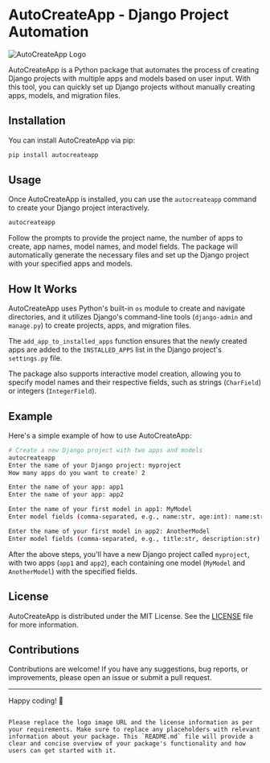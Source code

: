 # AutoCreateApp - Django Project Automation

![AutoCreateApp Logo](https://your-domain.com/path/to/your/logo.png)

AutoCreateApp is a Python package that automates the process of creating Django projects with multiple apps and models based on user input. With this tool, you can quickly set up Django projects without manually creating apps, models, and migration files.

## Installation

You can install AutoCreateApp via pip:

```bash
pip install autocreateapp
```

## Usage

Once AutoCreateApp is installed, you can use the `autocreateapp` command to create your Django project interactively.

```bash
autocreateapp
```

Follow the prompts to provide the project name, the number of apps to create, app names, model names, and model fields. The package will automatically generate the necessary files and set up the Django project with your specified apps and models.

## How It Works

AutoCreateApp uses Python's built-in `os` module to create and navigate directories, and it utilizes Django's command-line tools (`django-admin` and `manage.py`) to create projects, apps, and migration files.

The `add_app_to_installed_apps` function ensures that the newly created apps are added to the `INSTALLED_APPS` list in the Django project's `settings.py` file.

The package also supports interactive model creation, allowing you to specify model names and their respective fields, such as strings (`CharField`) or integers (`IntegerField`).

## Example

Here's a simple example of how to use AutoCreateApp:

```bash
# Create a new Django project with two apps and models
autocreateapp
Enter the name of your Django project: myproject
How many apps do you want to create? 2

Enter the name of your app: app1
Enter the name of your app: app2

Enter the name of your first model in app1: MyModel
Enter model fields (comma-separated, e.g., name:str, age:int): name:str, age:int

Enter the name of your first model in app2: AnotherModel
Enter model fields (comma-separated, e.g., title:str, description:str): title:str, description:str
```

After the above steps, you'll have a new Django project called `myproject`, with two apps (`app1` and `app2`), each containing one model (`MyModel` and `AnotherModel`) with the specified fields.

## License

AutoCreateApp is distributed under the MIT License. See the [LICENSE](LICENSE) file for more information.

## Contributions

Contributions are welcome! If you have any suggestions, bug reports, or improvements, please open an issue or submit a pull request.

---

Happy coding! 🚀
```

Please replace the logo image URL and the license information as per your requirements. Make sure to replace any placeholders with relevant information about your package. This `README.md` file will provide a clear and concise overview of your package's functionality and how users can get started with it.